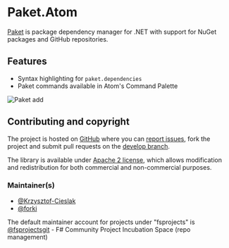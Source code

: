 # Paket.Atom

[Paket](https://github.com/fsprojects/Paket) is package dependency manager for .NET with support for NuGet packages and GitHub repositories.

## Features

- Syntax highlighting for `paket.dependencies`
- Paket commands available in Atom's Command Palette

![Paket add](https://raw.githubusercontent.com/fsprojects/Paket.Atom/master/img/paket-add-atom.gif)

## Contributing and copyright

The project is hosted on [GitHub](https://github.com/fsprojects/Paket.Atom) where you can [report issues](https://github.com/fsprojects/Paket.Atom/issues), fork 
the project and submit pull requests on the [develop branch](https://github.com/fsprojects/Paket.Atom/tree/develop).

The library is available under [Apache 2 license](https://github.com/fsprojects/Paket.Atom/blob/master/LICENSE.md), which allows modification and 
redistribution for both commercial and non-commercial purposes.

### Maintainer(s)

- [@Krzysztof-Cieslak](https://github.com/Krzysztof-Cieslak)
- [@forki](https://github.com/forki)

The default maintainer account for projects under "fsprojects" is [@fsprojectsgit](https://github.com/fsprojectsgit) - F# Community Project Incubation Space (repo management)
